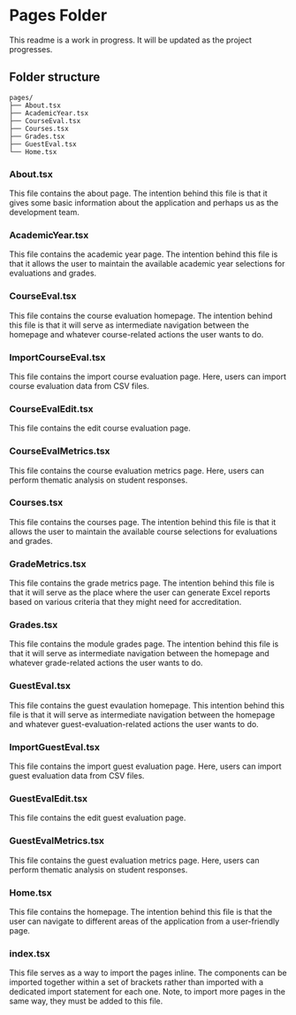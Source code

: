 # Pages Folder
This readme is a work in progress. It will be updated as the project progresses.

## Folder structure
```text
pages/
├── About.tsx
├── AcademicYear.tsx
├── CourseEval.tsx
├── Courses.tsx
├── Grades.tsx
├── GuestEval.tsx
└── Home.tsx
```

### About.tsx
This file contains the about page. The intention behind this file is that it gives some basic information about the application and perhaps us as the development team.

### AcademicYear.tsx
This file contains the academic year page. The intention behind this file is that it allows the user to maintain the available academic year selections for evaluations and grades.  

### CourseEval.tsx
This file contains the course evaluation homepage. The intention behind this file is that it will serve as intermediate navigation between the homepage and whatever course-related actions the user wants to do.

### ImportCourseEval.tsx
This file contains the import course evaluation page. Here, users can import course evaluation data from CSV files.

### CourseEvalEdit.tsx
This file contains the edit course evaluation page.

### CourseEvalMetrics.tsx
This file contains the course evaluation metrics page. Here, users can perform thematic analysis on student responses.

### Courses.tsx
This file contains the courses page. The intention behind this file is that it allows the user to maintain the available course selections for evaluations and grades.

### GradeMetrics.tsx
This file contains the grade metrics page. The intention behind this file is that it will serve as the place where the user can generate Excel reports based on various criteria that they might need for accreditation.

### Grades.tsx
This file contains the module grades page. The intention behind this file is that it will serve as intermediate navigation between the homepage and whatever grade-related actions the user wants to do.

### GuestEval.tsx
This file contains the guest evaulation homepage. This intention behind this file is that it will serve as intermediate navigation between the homepage and whatever guest-evaluation-related actions the user wants to do.

### ImportGuestEval.tsx
This file contains the import guest evaluation page. Here, users can import guest evaluation data from CSV files.

### GuestEvalEdit.tsx
This file contains the edit guest evaluation page.

### GuestEvalMetrics.tsx
This file contains the guest evaluation metrics page. Here, users can perform thematic analysis on student responses.

### Home.tsx
This file contains the homepage. The intention behind this file is that the user can navigate to different areas of the application from a user-friendly page.

### index.tsx
This file serves as a way to import the pages inline. The components can be imported together within a set of brackets rather than imported with a dedicated import statement for each one. Note, to import more pages in the same way, they must be added to this file.